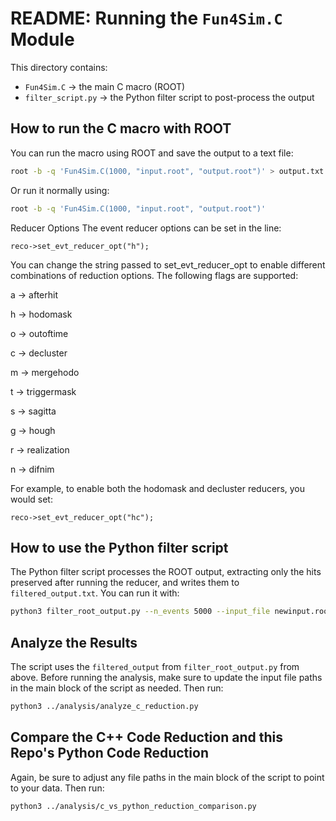 # README: Running the `Fun4Sim.C` Module

This directory contains:

- `Fun4Sim.C`  → the main C macro (ROOT)
- `filter_script.py`  → the Python filter script to post-process the output

## How to run the C macro with ROOT

You can run the macro using ROOT and save the output to a text file:

```bash
root -b -q 'Fun4Sim.C(1000, "input.root", "output.root")' > output.txt 2>&1
```

Or run it normally using: 

```bash
root -b -q 'Fun4Sim.C(1000, "input.root", "output.root")'
```

Reducer Options
The event reducer options can be set in the line:

`reco->set_evt_reducer_opt("h"); `

You can change the string passed to set_evt_reducer_opt to enable different combinations of reduction options. The following flags are supported:

a → afterhit

h → hodomask

o → outoftime

c → decluster

m → mergehodo

t → triggermask

s → sagitta

g → hough

r → realization

n → difnim

For example, to enable both the hodomask and decluster reducers, you would set:

`reco->set_evt_reducer_opt("hc");`


## How to use the Python filter script

The Python filter script processes the ROOT output, extracting only the hits preserved after running the reducer, and writes them to `filtered_output.txt`.
You can run it with:

```bash
python3 filter_root_output.py --n_events 5000 --input_file newinput.root --output_file newout.root --filtered_file filtered_output.txt

```

## Analyze the Results

The script uses the `filtered_output` from `filter_root_output.py` from above.
Before running the analysis, make sure to update the input file paths in the main block of the script as needed.
Then run:

```bash
python3 ../analysis/analyze_c_reduction.py
```

## Compare the C++ Code Reduction and this Repo's Python Code Reduction

Again, be sure to adjust any file paths in the main block of the script to point to your data.
Then run:

```bash
python3 ../analysis/c_vs_python_reduction_comparison.py
```